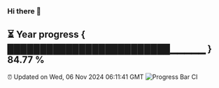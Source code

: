 ### Hi there 👋
⏳ Year progress { █████████████████████████▁▁▁▁▁ } 84.77 %
---
⏰ Updated on Wed, 06 Nov 2024 06:11:41 GMT
![Progress Bar CI](https://github.com/Moyi321/Moyi321/workflows/Progress%20Bar%20CI/badge.svg)
